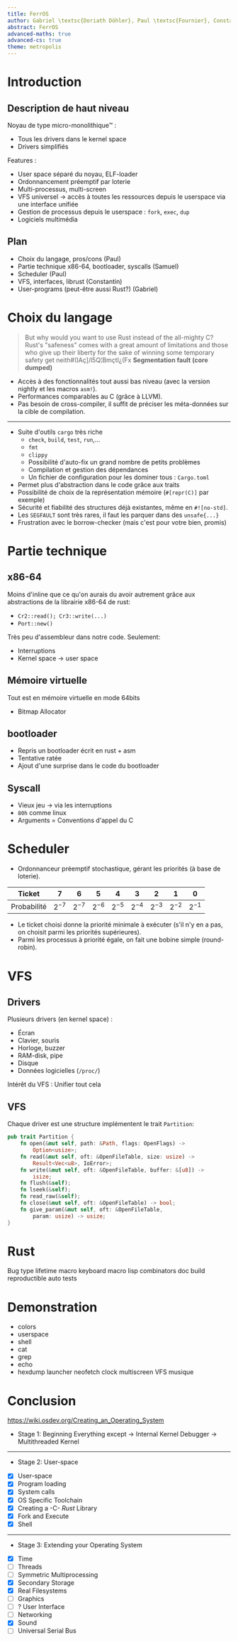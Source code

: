 ```yaml
---
title: FerrOS
author: Gabriel \textsc{Doriath Döhler}, Paul \textsc{Fournier}, Constantin \textsc{Gierczak-Galle}, Samuel \textsc{Vivien}
abstract: FerrOS
advanced-maths: true
advanced-cs: true
theme: metropolis
---
```


# Introduction

## Description de haut niveau

Noyau de type micro-monolithique™ :

- Tous les drivers dans le kernel space
- Drivers simplifiés

Features :

- User space séparé du noyau, ELF-loader
- Ordonnancement préemptif par loterie
- Multi-processus, multi-screen
- VFS universel $\rightarrow$ accès à toutes les ressources depuis le userspace via une interface unifiée
- Gestion de processus depuis le userspace : `fork`, `exec`, `dup`
- Logiciels multimédia


## Plan

- Choix du langage, pros/cons (Paul)
- Partie technique x86-64, bootloader, syscalls (Samuel)
- Scheduler (Paul)
- VFS, interfaces, librust (Constantin)
- User-programs (peut-être aussi Rust?) (Gabriel)

# Choix du langage

> But why would you want to use Rust instead of the all-mighty C? Rust's "safeness" comes with a great amount of limitations and those who give up their liberty for the sake of winning some temporary safety get neith#(IAç]/l5Q¦Bmçtl¿(Fx **Segmentation fault (core dumped)**

- Accès à des fonctionnalités tout aussi bas niveau (avec la version nightly et les macros `asm!`).
- Performances comparables au C (grâce à LLVM).
- Pas besoin de cross-compiler, il suffit de préciser les méta-données sur la cible de compilation.

-------

- Suite d'outils `cargo` très riche
  - `check`, `build`, `test`, `run`,...
  - `fmt`
  - `clippy`
  - Possibilité d'auto-fix un grand nombre de petits problèmes
  - Compilation et gestion des dépendances
  - Un fichier de configuration pour les dominer tous : `Cargo.toml`
- Permet plus d'abstraction dans le code grâce aux traits
- Possibilité de choix de la représentation mémoire (`#[repr(C)]` par exemple)
- Sécurité et fiabilité des structures déjà existantes, même en `#![no-std]`.
- Les `SEGFAULT` sont très rares, il faut les parquer dans des `unsafe{...}`
- Frustration avec le borrow-checker (mais c'est pour votre bien, promis)



# Partie technique

## x86-64

Moins d'inline que ce qu'on aurais du avoir autrement grâce aux abstractions de la librairie x86-64 de rust:

- `Cr2::read(); Cr3::write(...)`
- `Port::new()`

Très peu d'assembleur dans notre code. Seulement:
- Interruptions
- Kernel space -> user space

## Mémoire virtuelle

Tout est en mémoire virtuelle en mode 64bits

- Bitmap Allocator

## bootloader

- Repris un bootloader écrit en rust + asm
- Tentative ratée
- Ajout d'une surprise dans le code du bootloader

## Syscall

- Vieux jeu -> via les interruptions
- `80h` comme linux
- Arguments = Conventions d'appel du C


# Scheduler

- Ordonnanceur préemptif stochastique, gérant les priorités (à base de loterie).

| Ticket      | 7        | 6        | 5        | 4        | 3        | 2        | 1        | 0        |
| ----------- | -------- | -------- | -------- | -------- | -------- | -------- | -------- | -------- |
| Probabilité | $2^{-7}$ | $2^{-7}$ | $2^{-6}$ | $2^{-5}$ | $2^{-4}$ | $2^{-3}$ | $2^{-2}$ | $2^{-1}$ |

- Le ticket choisi donne la priorité minimale à exécuter (s'il n'y en a pas, on choisit parmi les priorités supérieures).
- Parmi les processus à priorité égale, on fait une bobine simple (round-robin).



# VFS

## Drivers

Plusieurs drivers (en kernel space) :

- Écran
- Clavier, souris
- Horloge, buzzer
- RAM-disk, pipe
- Disque
- Données logicielles (`/proc/`)

Intérêt du VFS : Unifier tout cela

## VFS

Chaque driver est une structure implémentent le trait `Partition`: 

```rust
pub trait Partition {
    fn open(&mut self, path: &Path, flags: OpenFlags) -> 
        Option<usize>;
    fn read(&mut self, oft: &OpenFileTable, size: usize) -> 
        Result<Vec<u8>, IoError>;
    fn write(&mut self, oft: &OpenFileTable, buffer: &[u8]) -> 
        isize;
    fn flush(&self);
    fn lseek(&self);
    fn read_raw(&self);
    fn close(&mut self, oft: &OpenFileTable) -> bool;
    fn give_param(&mut self, oft: &OpenFileTable, 
        param: usize) -> usize;
}
```

# Rust
Bug type lifetime
macro
    keyboard macro
    lisp combinators
doc
build reproductible
auto tests

# Demonstration

- colors
- userspace
- shell
- cat
- grep
- echo
- hexdump
launcher
neofetch
clock
multiscreen
VFS
musique

# Conclusion

https://wiki.osdev.org/Creating_an_Operating_System

- Stage 1: Beginning
Everything except
  -> Internal Kernel Debugger 
  -> Multithreaded Kernel 

--- 

- Stage 2: User-space
- [x] User-space
- [x] Program loading
- [x] System calls
- [x] OS Specific Toolchain 
- [x] Creating a -C- *Rust* Library
- [x] Fork and Execute 
- [x] Shell

---

- Stage 3: Extending your Operating System 
- [x] Time
- [ ] Threads
- [ ] Symmetric Multiprocessing 
- [x] Secondary Storage  
- [x] Real Filesystems
- [ ] Graphics
- [ ] ? User Interface
- [ ] Networking
- [x] Sound
- [ ] Universal Serial Bus

